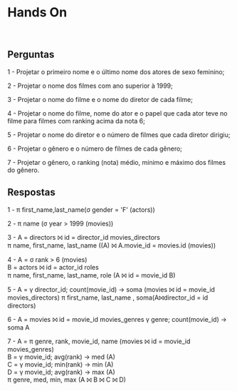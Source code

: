 # Hands On 

<br>

## Perguntas

1 - Projetar o primeiro nome e o último nome dos atores de sexo feminino;

2 - Projetar o nome dos filmes com ano superior à 1999;

3 - Projetar o nome do filme e o nome do diretor de cada filme;

4 - Projetar o nome do filme, nome do ator e o papel que cada ator teve no filme para filmes com ranking acima da nota 6;

5 - Projetar o nome do diretor e o número de filmes que cada diretor dirigiu;

6 - Projetar o gênero e o número de filmes de cada gênero; 

7 - Projetar o gênero, o ranking (nota) médio, mínimo e máximo dos filmes do gênero.

## Respostas

1 - π first_name,last_name(σ gender = 'F' (actors))

2 - π name (σ year > 1999 (movies))

3 - A = directors ⨝ id = director_id movies_directors  
π name, first_name, last_name ((A) ⨝ A.movie_id = movies.id (movies))

4 - A = σ rank > 6 (movies)  
B = actors ⨝ id = actor_id roles  
π name, first_name, last_name, role (A ⨝ id = movie_id B)

5 - A = γ director_id; count(movie_id) → soma (movies ⨝ id = movie_id movies_directors)
π first_name, last_name , soma(A⨝director_id = id directors)

6 - A = movies ⨝ id = movie_id movies_genres
γ genre; count(movie_id) → soma A

7 - A = π genre, rank, movie_id, name  (movies ⨝ id = movie_id movies_genres)  
B = γ movie_id; avg(rank) → med (A)  
C = γ movie_id; min(rank) → min (A)  
D = γ movie_id; avg(rank) → max (A)  
π genre, med, min, max (A ⨝ B ⨝ C ⨝ D)  


